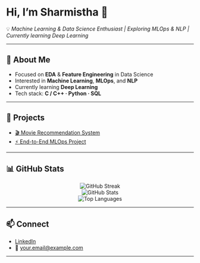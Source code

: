 # Hi, I’m Sharmistha 👋

💡 *Machine Learning & Data Science Enthusiast | Exploring MLOps & NLP | Currently learning Deep Learning*

---

## 🚀 About Me
- Focused on **EDA** & **Feature Engineering** in Data Science  
- Interested in **Machine Learning**, **MLOps**, and **NLP**  
- Currently learning **Deep Learning**  
- Tech stack: **C / C++ · Python · SQL**

---

## 🌟 Projects
- [🎬 Movie Recommendation System](https://github.com/YOUR_GITHUB_USERNAME/Movie-Recommendation-System)  
- [⚡ End-to-End MLOps Project](https://github.com/YOUR_GITHUB_USERNAME/End-to-End-MLops-Project)

---

## 📊 GitHub Stats
<p align="center">
  <img src="https://github-readme-streak-stats.herokuapp.com/?user=YOUR_GITHUB_USERNAME&theme=default" alt="GitHub Streak"/>
  <br/>
  <img src="https://github-readme-stats.vercel.app/api?username=YOUR_GITHUB_USERNAME&show_icons=true&theme=default&count_private=true" alt="GitHub Stats"/>
  <br/>
  <img src="https://github-readme-stats.vercel.app/api/top-langs/?username=YOUR_GITHUB_USERNAME&layout=compact&theme=default" alt="Top Languages"/>
</p>

---

## 📫 Connect
- [LinkedIn](https://www.linkedin.com/in/YOUR_LINKEDIN_USERNAME)  
- 📧 your.email@example.com  

---
